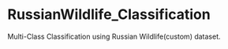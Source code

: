 # RussianWildlife_Classification
Multi-Class Classification using Russian Wildlife(custom) dataset.
